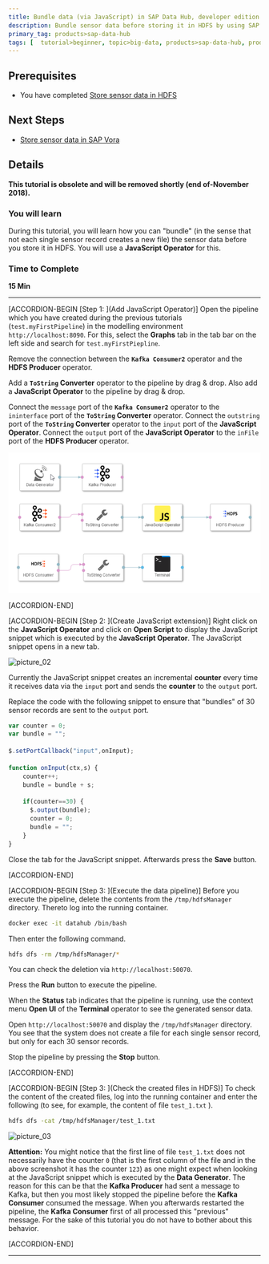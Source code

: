 ```yaml
---
title: Bundle data (via JavaScript) in SAP Data Hub, developer edition 1.4
description: Bundle sensor data before storing it in HDFS by using SAP Data Hub, developer edition 1.4.
primary_tag: products>sap-data-hub
tags: [  tutorial>beginner, topic>big-data, products>sap-data-hub, products>sap-vora ]
---
```


## Prerequisites  

 - You have completed [Store sensor data in HDFS](https://developers.sap.com/tutorials/datahub-pipelines-storeinhdfs.html)

## Next Steps
- [Store sensor data in SAP Vora](https://developers.sap.com/tutorials/datahub-pipelines-storeinvora.html)

## Details
**This tutorial is obsolete and will be removed shortly (end of-November 2018).**
### You will learn  
During this tutorial, you will learn how you can "bundle" (in the sense that not each single sensor record creates a new file) the sensor data before you store it in HDFS. You will use a **JavaScript Operator** for this.

### Time to Complete
**15 Min**

---

[ACCORDION-BEGIN [Step 1: ](Add JavaScript Operator)]
Open the pipeline which you have created during the previous tutorials (`test.myFirstPipeline`) in the modelling environment `http://localhost:8090`. For this, select the **Graphs** tab in the tab bar on the left side and search for `test.myFirstPiepline`.

Remove the connection between the **`Kafka Consumer2`** operator and the **HDFS Producer** operator.

Add a **`ToString` Converter** operator to the pipeline by drag & drop. Also add a **JavaScript Operator** to the pipeline by drag & drop.

Connect the `message` port of the **`Kafka Consumer2`** operator to the `ininterface` port of the **`ToString` Converter** operator.
Connect the `outstring` port of the **`ToString` Converter** operator to the `input` port of the **JavaScript Operator**.
Connect the `output` port of the **JavaScript Operator** to the `inFile` port of the **HDFS Producer** operator.

![picture_01](./datahub-pipelines-bundledata_01.png)  

[ACCORDION-END]

[ACCORDION-BEGIN [Step 2: ](Create JavaScript extension)]
Right click on the **JavaScript Operator** and click on **Open Script** to display the JavaScript snippet which is executed by the **JavaScript Operator**. The JavaScript snippet opens in a new tab.

![picture_02](./datahub-pipelines-bundledata_02.png)  

Currently the JavaScript snippet creates an incremental **counter** every time it receives data via the `input` port and sends the **counter** to the `output` port.

Replace the code with the following snippet to ensure that "bundles" of 30 sensor records are sent to the `output` port.

```javascript
var counter = 0;
var bundle = "";

$.setPortCallback("input",onInput);

function onInput(ctx,s) {
    counter++;
    bundle = bundle + s;

    if(counter==30) {
      $.output(bundle);
      counter = 0;
      bundle = "";
    }
}
```

Close the tab for the JavaScript snippet. Afterwards press the **Save** button.

[ACCORDION-END]

[ACCORDION-BEGIN [Step 3: ](Execute the data pipeline)]
Before you execute the pipeline, delete the contents from the `/tmp/hdfsManager` directory. Thereto log into the running container.

```sh
docker exec -it datahub /bin/bash
```

Then enter the following command.

```sh
hdfs dfs -rm /tmp/hdfsManager/*
```

You can check the deletion via `http://localhost:50070`.

Press the **Run** button to execute the pipeline.

When the **Status** tab indicates that the pipeline is running, use the context menu **Open UI** of the **Terminal** operator to see the generated sensor data.

Open `http://localhost:50070` and display the `/tmp/hdfsManager` directory. You see that the system does not create a file for each single sensor record, but only for each 30 sensor records.

Stop the pipeline by pressing the **Stop** button.

[ACCORDION-END]

[ACCORDION-BEGIN [Step 3: ](Check the created files in HDFS)]
To check the content of the created files, log into the running container and enter the following (to see, for example, the content of file `test_1.txt` ).

```sh
hdfs dfs -cat /tmp/hdfsManager/test_1.txt
```

![picture_03](./datahub-pipelines-bundledata_03.png)  

**Attention:** You might notice that the first line of file `test_1.txt` does not necessarily have the counter `0` (that is the first column of the file and in the above screenshot it has the counter `123`) as one might expect when looking at the JavaScript snippet which is executed by the **Data Generator**. The reason for this can be that the **Kafka Producer** had sent a message to Kafka, but then you most likely stopped the pipeline before the **Kafka Consumer** consumed the message. When you afterwards restarted the pipeline, the **Kafka Consumer** first of all processed this "previous" message. For the sake of this tutorial you do not have to bother about this behavior.

[ACCORDION-END]

---
